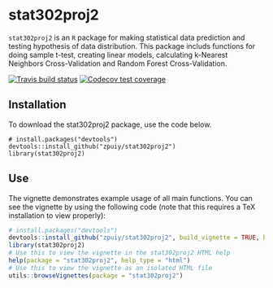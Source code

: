 # stat302proj2
`stat302proj2` is an `R` package for making statistical data prediction and testing hypothesis of data distribution. This package includs functions for doing sample t-test, creating linear models, calculating k-Nearest Neighbors Cross-Validation and Random Forest Cross-Validation.

<!-- badges: start -->
  [![Travis build status](https://travis-ci.com/zpuiy/stat302proj2.svg?branch=master)](https://travis-ci.com/zpuiy/stat302proj2)
  [![Codecov test coverage](https://codecov.io/gh/zpuiy/stat302proj2/branch/master/graph/badge.svg)](https://codecov.io/gh/zpuiy/stat302proj2?branch=master)
  <!-- badges: end -->
  
## Installation

To download the stat302proj2 package, use the code below.

``` r{eval = FALSE}
# install.packages("devtools")
devtools::install_github("zpuiy/stat302proj2")
library(stat302proj2)
```

## Use

The vignette demonstrates example usage of all main functions. You can see the vignette by using the following code (note that this requires a TeX installation to view properly):


``` r
# install.packages("devtools")
devtools::install_github("zpuiy/stat302proj2", build_vignette = TRUE, build_opts = c())
library(stat302proj2)
# Use this to view the vignette in the stat302proj2 HTML help
help(package = "stat302proj2", help_type = "html")
# Use this to view the vignette as an isolated HTML file
utils::browseVignettes(package = "stat302proj2")
```
